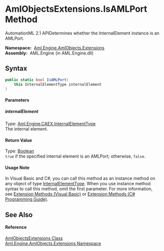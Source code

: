 AmlObjectsExtensions.IsAMLPort Method
=====================================
AutomationML 2.1 APIDetermines whether the InternalElement instance is an AMLPort.

  **Namespace:**  [Aml.Engine.AmlObjects.Extensions][1]  
  **Assembly:**  AML.Engine (in AML.Engine.dll)

Syntax
------

```csharp
public static bool IsAMLPort(
	this InternalElementType internalElement
)
```

#### Parameters

##### *internalElement*
Type: [Aml.Engine.CAEX.InternalElementType][2]  
The internal element.

#### Return Value
Type: [Boolean][3]  
`true` if the specified internal element is an AMLPort; otherwise, `false`. 
#### Usage Note
In Visual Basic and C#, you can call this method as an instance method on any object of type [InternalElementType][2]. When you use instance method syntax to call this method, omit the first parameter. For more information, see [Extension Methods (Visual Basic)][4] or [Extension Methods (C# Programming Guide)][5].

See Also
--------

#### Reference
[AmlObjectsExtensions Class][6]  
[Aml.Engine.AmlObjects.Extensions Namespace][1]  

[1]: ../README.md
[2]: ../../Aml.Engine.CAEX/InternalElementType/README.md
[3]: https://docs.microsoft.com/dotnet/api/system.boolean
[4]: https://docs.microsoft.com/dotnet/visual-basic/programming-guide/language-features/procedures/extension-methods
[5]: https://docs.microsoft.com/dotnet/csharp/programming-guide/classes-and-structs/extension-methods
[6]: README.md
[7]: https://www.automationml.org
[8]: ../../icons/logoShade.png